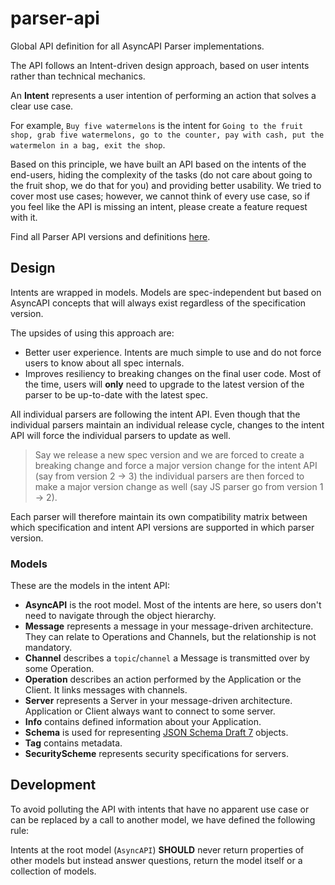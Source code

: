 # parser-api
Global API definition for all AsyncAPI Parser implementations.

The API follows an Intent-driven design approach, based on user intents rather than technical mechanics.

An **Intent** represents a user intention of performing an action that solves a clear use case. 

For example, `Buy five watermelons` is the intent for `Going to the fruit shop, grab five watermelons, go to the counter, pay with cash, put the watermelon in a bag, exit the shop`.

Based on this principle, we have built an API based on the intents of the end-users, hiding the complexity of the tasks (do not care about going to the fruit shop, we do that for you) and providing better usability.
We tried to cover most use cases; however, we cannot think of every use case, so if you feel like the API is missing an intent, please create a feature request with it.

Find all Parser API versions and definitions [here](docs).

## Design

Intents are wrapped in models. Models are spec-independent but based on AsyncAPI concepts that will always exist regardless of the specification version. 

The upsides of using this approach are:
- Better user experience. Intents are much simple to use and do not force users to know about all spec internals.
- Improves resiliency to breaking changes on the final user code. Most of the time, users will **only** need to upgrade to the latest version of the parser to be up-to-date with the latest spec.

All individual parsers are following the intent API. Even though that the individual parsers maintain an individual release cycle, changes to the intent API will force the individual parsers to update as well.
> Say we release a new spec version and we are forced to create a breaking change and force a major version change for the intent API (say from version 2 -> 3) the individual parsers are then forced to make a major version change as well (say JS parser go from version 1 -> 2).

Each parser will therefore maintain its own compatibility matrix between which specification and intent API versions are supported in which parser version.

### Models 

These are the models in the intent API:
- **AsyncAPI** is the root model. Most of the intents are here, so users don't need to navigate through the object hierarchy.
- **Message** represents a message in your message-driven architecture. They can relate to Operations and Channels, but the relationship is not mandatory. 
- **Channel** describes a `topic`/`channel` a Message is transmitted over by some Operation.
- **Operation** describes an action performed by the Application or the Client. It links messages with channels.
- **Server** represents a Server in your message-driven architecture. Application or Client always want to connect to some server.
- **Info** contains defined information about your Application.
- **Schema** is used for representing [JSON Schema Draft 7](https://json-schema.org/draft-07/json-schema-release-notes.html) objects.
- **Tag** contains metadata.
- **SecurityScheme** represents security specifications for servers.

## Development
To avoid polluting the API with intents that have no apparent use case or can be replaced by a call to another model, we have defined the following rule:

Intents at the root model (`AsyncAPI`) **SHOULD** never return properties of other models but instead answer questions, return the model itself or a collection of models.
